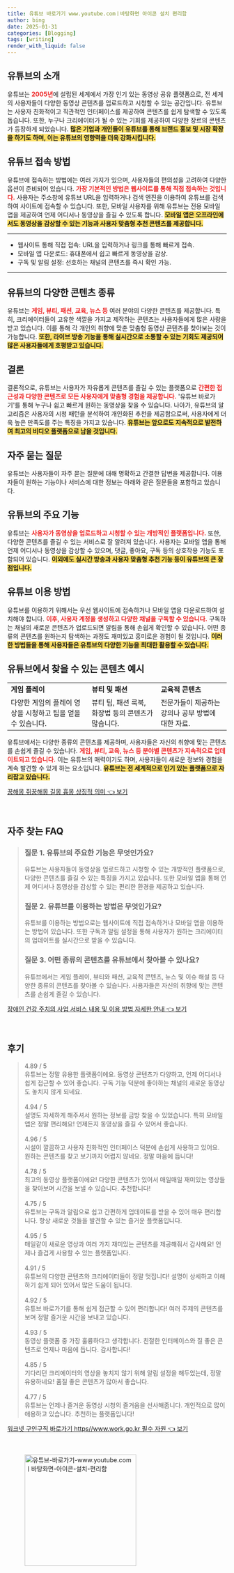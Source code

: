```yaml
---
title: 유튜브 바로가기 www.youtube.comㅣ바탕화면 아이콘 설치 편리함
author: bing
date: 2025-01-31
categories: [Blogging]
tags: [writing]
render_with_liquid: false
---
```



<h2 id='유튜브_소개'>유튜브의 소개</h2>

<p>유튜브는 <b><span style="color: #ee2323;">2005년</span></b>에 설립된 세계에서 가장 인기 있는 동영상 공유 플랫폼으로, 전 세계의 사용자들이 다양한 동영상 콘텐츠를 업로드하고 시청할 수 있는 공간입니다. 유튜브는 사용자 친화적이고 직관적인 인터페이스를 제공하여 콘텐츠를 쉽게 탐색할 수 있도록 돕습니다. 또한, 누구나 크리에이터가 될 수 있는 기회를 제공하여 다양한 장르의 콘텐츠가 등장하게 되었습니다. <b><span style="background-color: #ffe066;">많은 기업과 개인들이 유튜브를 통해 브랜드 홍보 및 시장 확장을 하기도 하며, 이는 유튜브의 영향력을 더욱 강화시킵니다.</span></b></p>

<h2 id='접속방법'>유튜브 접속 방법</h2>

<p>유튜브에 접속하는 방법에는 여러 가지가 있으며, 사용자들의 편의성을 고려하여 다양한 옵션이 준비되어 있습니다. <b><span style="color: #ee2323;">가장 기본적인 방법은 웹사이트를 통해 직접 접속하는 것입니다.</span></b> 사용자는 주소창에 유튜브 URL을 입력하거나 검색 엔진을 이용하여 유튜브를 검색하여 사이트에 접속할 수 있습니다. 또한, 모바일 사용자를 위해 유튜브는 전용 모바일 앱을 제공하여 언제 어디서나 동영상을 즐길 수 있도록 합니다. <b><span style="background-color: #ffe066;">모바일 앱은 오프라인에서도 동영상을 감상할 수 있는 기능과 사용자 맞춤형 추천 콘텐츠를 제공합니다.</span></b></p>

<hr />

<ul>
    <li>웹사이트 통해 직접 접속: URL을 입력하거나 링크를 통해 빠르게 접속.</li>
    <li>모바일 앱 다운로드: 휴대폰에서 쉽고 빠르게 동영상을 감상.</li>
    <li>구독 및 알림 설정: 선호하는 채널의 콘텐츠를 즉시 확인 가능.</li>
</ul>

<hr />

<h2 id='콘텐츠_종류'>유튜브의 다양한 콘텐츠 종류</h2>

<p>유튜브는 <b><span style="color: #ee2323;">게임, 뷰티, 패션, 교육, 뉴스 등</span></b> 여러 분야의 다양한 콘텐츠를 제공합니다. 특히, 크리에이터들이 고유한 색깔을 가지고 제작하는 콘텐츠는 사용자들에게 많은 사랑을 받고 있습니다. 이를 통해 각 개인의 취향에 맞춘 맞춤형 동영상 콘텐츠를 찾아보는 것이 가능합니다. <b><span style="background-color: #ffe066;">또한, 라이브 방송 기능을 통해 실시간으로 소통할 수 있는 기회도 제공되어 많은 사용자들에게 호평받고 있습니다.</span></b></p>

<h2 id='결론'>결론</h2>

<p>결론적으로, 유튜브는 사용자가 자유롭게 콘텐츠를 즐길 수 있는 플랫폼으로 <b><span style="color: #ee2323;">간편한 접근성과 다양한 콘텐츠로 모든 사용자에게 맞춤형 경험을 제공합니다.</span></b> '유튜브 바로가기'를 통해 누구나 쉽고 빠르게 원하는 동영상을 찾을 수 있습니다. 나아가, 유튜브의 알고리즘은 사용자의 시청 패턴을 분석하여 개인화된 추천을 제공함으로써, 사용자에게 더욱 높은 만족도를 주는 특징을 가지고 있습니다. <b><span style="background-color: #ffe066;">유튜브는 앞으로도 지속적으로 발전하여 최고의 비디오 플랫폼으로 남을 것입니다.</span></b></p>

<h2 id='자주_묻는_질문'>자주 묻는 질문</h2>

<p>유튜브는 사용자들이 자주 묻는 질문에 대해 명확하고 간결한 답변을 제공합니다. 이용자들이 원하는 기능이나 서비스에 대한 정보는 아래와 같은 질문들을 포함하고 있습니다.</p>

<h2 id='기능'>유튜브의 주요 기능</h2>

<p>유튜브는 <b><span style="color: #ee2323;">사용자가 동영상을 업로드하고 시청할 수 있는 개방적인 플랫폼입니다.</span></b> 또한, 다양한 콘텐츠를 즐길 수 있는 서비스로 잘 알려져 있습니다. 사용자는 모바일 앱을 통해 언제 어디서나 동영상을 감상할 수 있으며, 댓글, 좋아요, 구독 등의 상호작용 기능도 포함되어 있습니다. <b><span style="background-color: #ffe066;">이외에도 실시간 방송과 사용자 맞춤형 추천 기능 등이 유튜브의 큰 장점입니다.</span></b></p>

<h2 id='사용법'>유튜브 이용 방법</h2>

<p>유튜브를 이용하기 위해서는 우선 웹사이트에 접속하거나 모바일 앱을 다운로드하여 설치해야 합니다. <b><span style="color: #ee2323;">이후, 사용자 계정을 생성하고 다양한 채널을 구독할 수 있습니다.</span></b> 구독하는 채널의 새로운 콘텐츠가 업로드되면 알림을 통해 손쉽게 확인할 수 있습니다. 어떤 종류의 콘텐츠를 원하는지 탐색하는 과정도 재미있고 흥미로운 경험이 될 것입니다. <b><span style="background-color: #ffe066;">이러한 방법들을 통해 사용자들은 유튜브의 다양한 기능을 최대한 활용할 수 있습니다.</span></b></p>

<h2 id='콘텐츠_예시'>유튜브에서 찾을 수 있는 콘텐츠 예시</h2>

<table>
    <tr>
        <td><b>게임 플레이</b></td>
        <td><b>뷰티 및 패션</b></td>
        <td><b>교육적 콘텐츠</b></td>
    </tr>
    <tr>
        <td>다양한 게임의 플레이 영상을 시청하고 팁을 얻을 수 있습니다.</td>
        <td>뷰티 팁, 패션 룩북, 화장법 등의 콘텐츠가 많습니다.</td>
        <td>전문가들이 제공하는 강의나 공부 방법에 대한 자료.</td>
    </tr>
</table>

<p>유튜브에서는 다양한 종류의 콘텐츠를 제공하며, 사용자들은 자신의 취향에 맞는 콘텐츠를 손쉽게 즐길 수 있습니다. <b><span style="color: #ee2323;">게임, 뷰티, 교육, 뉴스 등 분야별 콘텐츠가 지속적으로 업데이트되고 있습니다.</span></b> 이는 유튜브의 매력이기도 하며, 사용자들이 새로운 정보와 경험을 계속 발견할 수 있게 하는 요소입니다. <b><span style="background-color: #ffe066;">유튜브는 전 세계적으로 인기 있는 플랫폼으로 자리잡고 있습니다.</span></b></p>


<p><a class="click-button" title="꿈해몽 쥐꿈해몽 길몽 흉몽 상징적 의미" href="https://blackassets.github.io/posts/%EA%BF%88%ED%95%B4%EB%AA%BD-%EC%A5%90%EA%BF%88%ED%95%B4%EB%AA%BD-%EA%B8%B8%EB%AA%BD-%ED%9D%89%EB%AA%BD-%EC%83%81%EC%A7%95%EC%A0%81-%EC%9D%98%EB%AF%B8/" rel="dofollow">꿈해몽 쥐꿈해몽 길몽 흉몽 상징적 의미 👈 보기</a></p><br>
<h2 id='자주_찾는_FAQ'>자주 찾는 FAQ</h2>
<div itemscope="" itemtype="https://schema.org/FAQPage"> 
<blockquote> 
<div itemscope="" itemprop="mainEntity" itemtype="https://schema.org/Question"> 
<h3 itemprop="name">질문 1. 유튜브의 주요한 기능은 무엇인가요?</h3> 
<div itemscope="" itemprop="acceptedAnswer" itemtype="https://schema.org/Answer"> 
<span itemprop="text"> 
<p>유튜브는 사용자들이 동영상을 업로드하고 시청할 수 있는 개방적인 플랫폼으로, 다양한 콘텐츠를 즐길 수 있는 특징을 가지고 있습니다. 또한 모바일 앱을 통해 언제 어디서나 동영상을 감상할 수 있는 편리한 환경을 제공하고 있습니다.</p> 
</span> 
</div> 
</div> 

<div itemscope="" itemprop="mainEntity" itemtype="https://schema.org/Question"> 
<h3 itemprop="name">질문 2. 유튜브를 이용하는 방법은 무엇인가요?</h3> 
<div itemscope="" itemprop="acceptedAnswer" itemtype="https://schema.org/Answer"> 
<span itemprop="text"> 
<p>유튜브를 이용하는 방법으로는 웹사이트에 직접 접속하거나 모바일 앱을 이용하는 방법이 있습니다. 또한 구독과 알림 설정을 통해 사용자가 원하는 크리에이터의 업데이트를 실시간으로 받을 수 있습니다.</p> 
</span> 
</div> 
</div> 

<div itemscope="" itemprop="mainEntity" itemtype="https://schema.org/Question"> 
<h3 itemprop="name">질문 3. 어떤 종류의 콘텐츠를 유튜브에서 찾아볼 수 있나요?</h3> 
<div itemscope="" itemprop="acceptedAnswer" itemtype="https://schema.org/Answer"> 
<span itemprop="text"> 
<p>유튜브에서는 게임 플레이, 뷰티와 패션, 교육적 콘텐츠, 뉴스 및 이슈 해설 등 다양한 종류의 콘텐츠를 찾아볼 수 있습니다. 사용자들은 자신의 취향에 맞는 콘텐츠를 손쉽게 즐길 수 있습니다.</p> 
</span> 
</div> 
</div> 
</blockquote> 
</div>
<p><a class="click-button" title="장애인 건강 주치의 사업 서비스 내용 및 이용 방법 자세한 안내" href="https://blackassets.github.io/posts/%EC%9E%A5%EC%95%A0%EC%9D%B8-%EA%B1%B4%EA%B0%95-%EC%A3%BC%EC%B9%98%EC%9D%98-%EC%82%AC%EC%97%85-%EC%84%9C%EB%B9%84%EC%8A%A4-%EB%82%B4%EC%9A%A9-%EB%B0%8F-%EC%9D%B4%EC%9A%A9-%EB%B0%A9%EB%B2%95-%EC%9E%90%EC%84%B8%ED%95%9C-%EC%95%88%EB%82%B4/" rel="dofollow">장애인 건강 주치의 사업 서비스 내용 및 이용 방법 자세한 안내 👈 보기</a></p><br>
<h2 id='후기'>후기</h2>
<div itemscope itemtype="https://schema.org/Product">
  <blockquote>
  <div itemprop="review" itemscope itemtype="https://schema.org/Review">
      <div itemprop="reviewRating" itemscope itemtype="https://schema.org/Rating"> <span itemprop="ratingValue">4.89</span> / <span itemprop="bestRating">5</span> </div>
      <span itemprop="reviewBody">유튜브는 정말 유용한 플랫폼이에요. 동영상 콘텐츠가 다양하고, 언제 어디서나 쉽게 접근할 수 있어 좋습니다. 구독 기능 덕분에 좋아하는 채널의 새로운 동영상도 놓치지 않게 되네요.</span>
  </div>
  <br>
  <div itemprop="review" itemscope itemtype="https://schema.org/Review">
      <div itemprop="reviewRating" itemscope itemtype="https://schema.org/Rating"> <span itemprop="ratingValue">4.94</span> / <span itemprop="bestRating">5</span> </div>
      <span itemprop="reviewBody">설명도 자세하게 해주셔서 원하는 정보를 금방 찾을 수 있었습니다. 특히 모바일 앱은 정말 편리해요! 언제든지 동영상을 즐길 수 있어서 좋습니다.</span>
  </div>
  <br>
  <div itemprop="review" itemscope itemtype="https://schema.org/Review">
      <div itemprop="reviewRating" itemscope itemtype="https://schema.org/Rating"> <span itemprop="ratingValue">4.96</span> / <span itemprop="bestRating">5</span> </div>
      <span itemprop="reviewBody">시설이 깔끔하고 사용자 친화적인 인터페이스 덕분에 손쉽게 사용하고 있어요. 원하는 콘텐츠를 찾고 보기까지 어렵지 않네요. 정말 마음에 듭니다!</span>
  </div>
  <br>
  <div itemprop="review" itemscope itemtype="https://schema.org/Review">
      <div itemprop="reviewRating" itemscope itemtype="https://schema.org/Rating"> <span itemprop="ratingValue">4.78</span> / <span itemprop="bestRating">5</span> </div>
      <span itemprop="reviewBody">최고의 동영상 플랫폼이에요! 다양한 콘텐츠가 있어서 매일매일 재미있는 영상들을 찾아보며 시간을 보낼 수 있습니다. 추천합니다!</span>
  </div>
  <br>
  <div itemprop="review" itemscope itemtype="https://schema.org/Review">
      <div itemprop="reviewRating" itemscope itemtype="https://schema.org/Rating"> <span itemprop="ratingValue">4.75</span> / <span itemprop="bestRating">5</span> </div>
      <span itemprop="reviewBody">유튜브는 구독과 알림으로 쉽고 간편하게 업데이트를 받을 수 있어 매우 편리합니다. 항상 새로운 것들을 발견할 수 있는 즐거운 플랫폼입니다.</span>
  </div>
  <br>
  <div itemprop="review" itemscope itemtype="https://schema.org/Review">
      <div itemprop="reviewRating" itemscope itemtype="https://schema.org/Rating"> <span itemprop="ratingValue">4.95</span> / <span itemprop="bestRating">5</span> </div>
      <span itemprop="reviewBody">매일같이 새로운 영상과 여러 가지 재미있는 콘텐츠를 제공해줘서 감사해요! 언제나 즐겁게 사용할 수 있는 플랫폼입니다.</span>
  </div>
  <br>
  <div itemprop="review" itemscope itemtype="https://schema.org/Review">
      <div itemprop="reviewRating" itemscope itemtype="https://schema.org/Rating"> <span itemprop="ratingValue">4.91</span> / <span itemprop="bestRating">5</span> </div>
      <span itemprop="reviewBody">유튜브의 다양한 콘텐츠와 크리에이터들이 정말 멋집니다! 설명이 상세하고 이해하기 쉽게 되어 있어서 많은 도움이 됩니다.</span>
  </div>
  <br>
  <div itemprop="review" itemscope itemtype="https://schema.org/Review">
      <div itemprop="reviewRating" itemscope itemtype="https://schema.org/Rating"> <span itemprop="ratingValue">4.92</span> / <span itemprop="bestRating">5</span> </div>
      <span itemprop="reviewBody">유튜브 바로가기를 통해 쉽게 접근할 수 있어 편리합니다! 여러 주제의 콘텐츠를 보며 정말 즐거운 시간을 보내고 있습니다.</span>
  </div>
  <br>
  <div itemprop="review" itemscope itemtype="https://schema.org/Review">
      <div itemprop="reviewRating" itemscope itemtype="https://schema.org/Rating"> <span itemprop="ratingValue">4.93</span> / <span itemprop="bestRating">5</span> </div>
      <span itemprop="reviewBody">동영상 플랫폼 중 가장 훌륭하다고 생각합니다. 친절한 인터페이스와 질 좋은 콘텐츠로 언제나 마음에 듭니다. 감사합니다!</span>
  </div>
  <br>
  <div itemprop="review" itemscope itemtype="https://schema.org/Review">
      <div itemprop="reviewRating" itemscope itemtype="https://schema.org/Rating"> <span itemprop="ratingValue">4.85</span> / <span itemprop="bestRating">5</span> </div>
      <span itemprop="reviewBody">기다리던 크리에이터의 영상을 놓치지 않기 위해 알림 설정을 해두었는데, 정말 유용하네요! 품질 좋은 콘텐츠가 많아서 좋습니다.</span>
  </div>
  <br>
  <div itemprop="review" itemscope itemtype="https://schema.org/Review">
      <div itemprop="reviewRating" itemscope itemtype="https://schema.org/Rating"> <span itemprop="ratingValue">4.77</span> / <span itemprop="bestRating">5</span> </div>
      <span itemprop="reviewBody">유튜브는 언제나 즐거운 동영상 시청의 즐거움을 선사해줍니다. 개인적으로 많이 애용하고 있습니다. 추천하는 플랫폼입니다!</span>
  </div>
  </blockquote>
</div>
<p><a class="click-button" title="워크넷 구인구직 바로가기 https//www.work.go.kr 필수 자원" href="https://blackassets.github.io/posts/%EC%9B%8C%ED%81%AC%EB%84%B7-%EA%B5%AC%EC%9D%B8%EA%B5%AC%EC%A7%81-%EB%B0%94%EB%A1%9C%EA%B0%80%EA%B8%B0-httpswww.work.go.kr-%ED%95%84%EC%88%98-%EC%9E%90%EC%9B%90/" rel="dofollow">워크넷 구인구직 바로가기 https//www.work.go.kr 필수 자원 👈 보기</a></p><br>
<figure class="image"><img src="https://blackassets.github.io/assets/img/thumbnail/유튜브-바로가기-www.youtube.comㅣ바탕화면-아이콘-설치-편리함.webp" alt="유튜브-바로가기-www.youtube.comㅣ바탕화면-아이콘-설치-편리함" width="256" height="256"></figure>